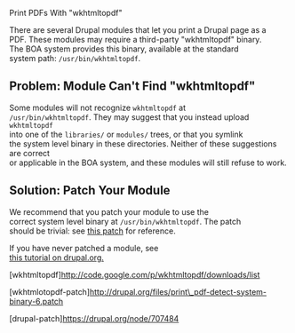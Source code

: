 Print PDFs With "wkhtmltopdf"

There are several Drupal modules that let you print a Drupal page as a\
PDF. These modules may require a third-party "wkhtmltopdf" binary.\
The BOA system provides this binary, available at the standard\
system path: `/usr/bin/wkhtmltopdf`.

Problem: Module Can't Find "wkhtmltopdf"
----------------------------------------

Some modules will not recognize `wkhtmltopdf` at\
`/usr/bin/wkhtmltopdf`. They may suggest that you instead upload
`wkhtmltopdf`\
into one of the `libraries/` or `modules/` trees, or that you symlink\
the system level binary in these directories. Neither of these
suggestions are correct\
or applicable in the BOA system, and these modules will still refuse to
work.

Solution: Patch Your Module
---------------------------

We recommend that you patch your module to use the\
correct system level binary at `/usr/bin/wkhtmltopdf`. The patch\
should be trivial: see [this patch](wkhtmltopdf-patch) for reference.

If you have never patched a module, see\
[this tutorial on drupal.org.](drupal-patch)

\[wkhtmltopdf\]http://code.google.com/p/wkhtmltopdf/downloads/list

\[wkhtmlotopdf-patch\]http://drupal.org/files/print\_pdf-detect-system-binary-6.patch

\[drupal-patch\]https://drupal.org/node/707484
